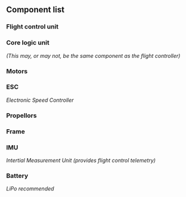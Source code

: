 ## Component list

### Flight control unit

### Core logic unit
_(This may, or may not, be the same component as the flight controller)_

### Motors

### ESC
_Electronic Speed Controller_

### Propellors

### Frame

### IMU
_Intertial Measurement Unit (provides flight control telemetry)_

### Battery
_LiPo recommended_

